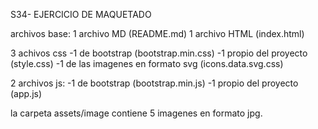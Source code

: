 S34- EJERCICIO DE MAQUETADO

archivos base:
1 archivo MD (README.md)
1 archivo HTML (index.html)

3 achivos css
-1 de bootstrap (bootstrap.min.css)
-1 propio del proyecto (style.css)
-1 de las imagenes en formato svg (icons.data.svg.css)

2 archivos js:
-1 de bootstrap (bootstrap.min.js)
-1 propio del proyecto (app.js)

la carpeta assets/image contiene 5 imagenes en formato jpg.
